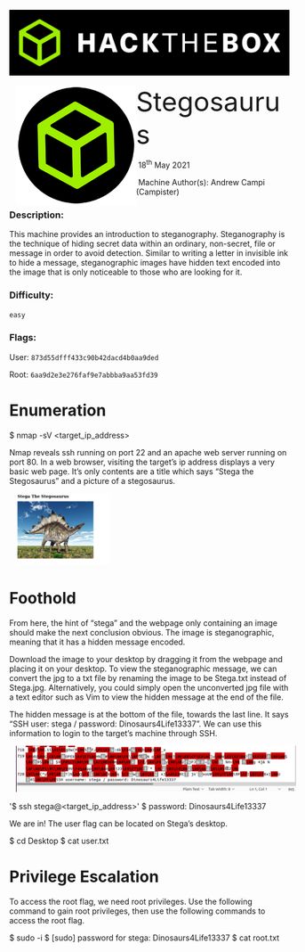 ![](assets/images/banner.png)



<img src="assets/images/htb.png" style="margin-left: 20px; zoom: 60%;" align=left />    	<font size="10">Stegosaurus</font>

​		18<sup>th</sup> May 2021

​		Machine Author(s): Andrew Campi (Campister)




### Description:

This machine provides an introduction to steganography. Steganography is the technique of hiding secret data within an ordinary, non-secret, file or message in order to avoid detection. Similar to writing a letter in invisible ink to hide a message, steganographic images have hidden text encoded into the image that is only noticeable to those who are looking for it.

### Difficulty:

`easy`

### Flags:

User: `873d55dfff433c90b42dacd4b0aa9ded`

Root: `6aa9d2e3e276faf9e7abbba9aa53fd39`

# Enumeration
$ nmap -sV <target_ip_address>

Nmap reveals ssh running on port 22 and an apache web server running on port 80. In a web browser, visiting the target’s ip address displays a very basic web page. It’s only contents are a title which says “Stega the Stegosaurus” and a picture of a stegosaurus.




<img src="assets/images/Stega.PNG" style="margin-left: 20px; zoom: 60%;"/>



# Foothold
From here, the hint of “stega” and the webpage only containing an image should make the next conclusion obvious. The image is steganographic, meaning that it has a hidden message encoded.

Download the image to your desktop by dragging it from the webpage and placing it on your desktop. To view the steganographic message, we can convert the jpg to a txt file by renaming the image to be Stega.txt instead of Stega.jpg. Alternatively, you could simply open the unconverted jpg file with a text editor such as Vim to view the hidden message at the end of the file.

The hidden message is at the bottom of the file, towards the last line. It says “SSH user: stega / password: Dinosaurs4Life13337”. We can use this information to login to the target’s machine through SSH.




<img src="assets/images/Code.PNG" style="margin-left: 20px; zoom: 60%;"/>




'$ ssh stega@<target_ip_address>'
$ password: Dinosaurs4Life13337

We are in! The user flag can be located on Stega’s desktop.

$ cd Desktop
$ cat user.txt

# Privilege Escalation
To access the root flag, we need root privileges. Use the following command to gain root privileges, then use the following commands to access the root flag.

$ sudo -i
$ [sudo] password for stega: Dinosaurs4Life13337
$ cat root.txt
